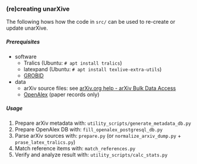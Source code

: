 ### (re)creating unarXive

The following hows how the code in `src/` can be used to re-create or update unarXive.

##### Prerequisites

* software
    * Tralics (Ubuntu: `# apt install tralics`)
    * latexpand (Ubuntu: `# apt install texlive-extra-utils`)
    * [GROBID](https://github.com/kermitt2/grobid)
* data
    * arXiv source files: see [arXiv.org help - arXiv Bulk Data Access](https://arxiv.org/help/bulk_data)
    * [OpenAlex](https://openalex.org/) (paper records only)

##### Usage

1. Prepare arXiv metadata with: `utility_scripts/generate_metadata_db.py`
2. Prepare OpenAlex DB with: `fill_openalex_postgresql_db.py`
3. Parse arXiv sources with: `prepare.py` (or `normalize_arxiv_dump.py` + `prase_latex_tralics.py`)
4. Match reference items with: `match_references.py`
5. Verify and analyze result with: `utility_scripts/calc_stats.py`
